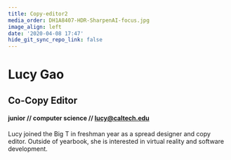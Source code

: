 ```yaml
---
title: Copy-editor2
media_order: DH1A8407-HDR-SharpenAI-focus.jpg
image_align: left
date: '2020-04-08 17:47'
hide_git_sync_repo_link: false
---
```


# Lucy Gao
## Co-Copy Editor
#### junior // computer science // [lucy@caltech.edu](mailto:lucy@caltech.edu)
Lucy joined the Big T in freshman year as a spread designer and copy editor. Outside of yearbook, she is interested in virtual reality and software development.